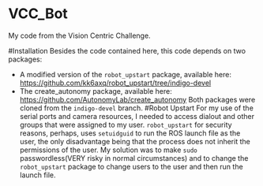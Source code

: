 # VCC_Bot
My code from the Vision Centric Challenge.

#Installation
Besides the code contained here, this code depends on two packages:
* A modified version of the `robot_upstart` package, available here: https://github.com/kk6axq/robot_upstart/tree/indigo-devel
* The create_autonomy package, available here: https://github.com/AutonomyLab/create_autonomy
Both packages were cloned from the `indigo-devel` branch.
#Robot Upstart
For my use of the serial ports and camera resources, I needed to access dialout and other groups that were assigned to my user.
`robot_upstart` for security reasons, perhaps, uses `setuidguid` to run the ROS launch file as the user, the only disadvantage being that
the process does not inherit the permissions of the user. My solution was to make `sudo` passwordless(VERY risky in normal circumstances) 
and to change the `robot_upstart` package to change users to the user and then run the launch file. 

